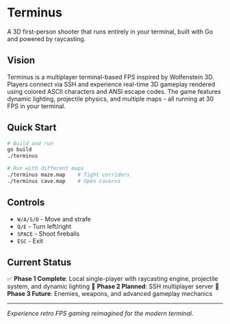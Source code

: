 # Terminus

A 3D first-person shooter that runs entirely in your terminal, built with Go and powered by raycasting.

## Vision

Terminus is a multiplayer terminal-based FPS inspired by Wolfenstein 3D. Players connect via SSH and experience real-time 3D gameplay rendered using colored ASCII characters and ANSI escape codes. The game features dynamic lighting, projectile physics, and multiple maps - all running at 30 FPS in your terminal.

## Quick Start

```bash
# Build and run
go build
./terminus

# Run with different maps
./terminus maze.map    # Tight corridors
./terminus cave.map    # Open caverns
```

## Controls

- `W/A/S/D` - Move and strafe
- `Q/E` - Turn left/right
- `SPACE` - Shoot fireballs
- `ESC` - Exit

## Current Status

✅ **Phase 1 Complete**: Local single-player with raycasting engine, projectile system, and dynamic lighting
🚧 **Phase 2 Planned**: SSH multiplayer server
🔮 **Phase 3 Future**: Enemies, weapons, and advanced gameplay mechanics

---

*Experience retro FPS gaming reimagined for the modern terminal.*
